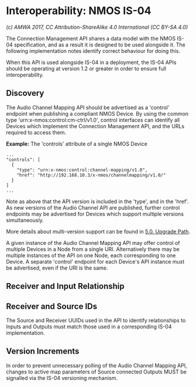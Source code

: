 # Interoperability: NMOS IS-04

_(c) AMWA 2017, CC Attribution-ShareAlike 4.0 International (CC BY-SA 4.0)_

The Connection Management API shares a data model with the NMOS IS-04 specification, and as a result it is designed to be used alongside it. The following implementation notes identify correct behaviour for doing this.

When this API is used alongside IS-04 in a deployment, the IS-04 APIs should be operating at version 1.2 or greater in order to ensure full interoperability.

## Discovery

The Audio Channel Mapping API should be advertised as a 'control' endpoint when publishing a compliant NMOS Device. By using the common type 'urn:x-nmos:control:cm-ctrl/v1.0', control interfaces can identify all Devices which implement the Connection Management API, and the URLs required to access them.

**Example:** The 'controls' attribute of a single NMOS Device
```
...
"controls": [
  {
    "type": "urn:x-nmos:control:channel-mapping/v1.0",
    "href": "http://192.168.10.3/x-nmos/channelmapping/v1.0/"
  }
]
...
```

Note as above that the API version is included in the 'type', and in the 'href'. As new versions of the Audio Channel API are published, further control endpoints may be advertised for Devices which support multiple versions simultaneously.

More details about multi-version support can be found in [5.0. Upgrade Path](5.0._Upgrade_Path.md).

A given instance of the  Audio Channel Mapping API may offer control of multiple Devices in a Node from a single URI. Alternatively there may be multiple instances of the API on one Node, each corresponding to one Device. A separate 'control' endpoint for each Device's API instance must be advertised, even if the URI is the same.

## Receiver and Input Relationship


## Receiver and Source IDs

The Source and Receiver UUIDs used in the API to identify relationships to Inputs and Outputs must match those used in a corresponding IS-04 implementation.

## Version Increments

In order to prevent unnecessary polling of the Audio Channel Mapping API, changes to active map parameters of Source connected Outputs MUST be signalled via the IS-04 versioning mechanism.
